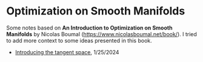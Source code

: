 # Optimization on Smooth Manifolds

Some notes based on **An Introduction to Optimization on Smooth Manifolds** by Nicolas Boumal (https://www.nicolasboumal.net/book/). I tried to add more context to some ideas presented in this book. 

- [Introducing the tangent space](https://github.com/zhenyatos/Math_of_ML/blob/main/02%20Optimization%20on%20Smooth%20Manifolds/Tangent%20space/main.pdf), 1/25/2024
